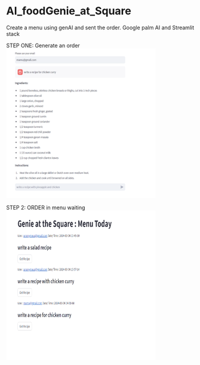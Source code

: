 # AI_foodGenie_at_Square
Create a menu using genAI and sent the order.   Google palm AI and  Streamlit stack

STEP ONE: Generate an order
<img src="Screenshot 2024-03-04_140142.png" alt="recipe" style="height: 400px; width:400px;"/>


STEP 2: ORDER in menu waiting
<img src="Screenshot 2024-03-04_140156.png" alt="recipe" style="height: 400px; width:400px;"/>


